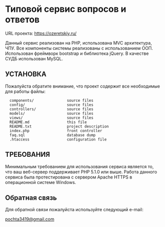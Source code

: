 Типовой сервис вопросов и ответов
=============================

URL проекта: https://ozeretskiy.ru/

Данный сервис реализован на PHP, использована MVC архитектура, ЧПУ.
Все компоненты системы реализованы с использованием ООП.
Использован фреймворк bootstrap и библиотека jQuery. 
В качестве СУДБ использован MySQL.

УСТАНОВКА
------------

Пожалуйста обратите внимание, что проект содержит все необходимые для работы файлы:

      components/               source files
      config/                   source files
      controllers/              source files
      models/                   source files
      views/                    source files
      README.md                 this file
      README.txt                project description
      index.php                 front controller
      faq.sql                   database dump
      .htaccess                 configuration file

ТРЕБОВАНИЯ
------------
Минимальным требованием для использования сервиса является то, что ваш веб-сервер поддерживает PHP 5.1.0 или выше.
Работа данного сервиса была протестирована с сервером Apache HTTPS в операционной системе Windows.

Обратная связь
-----------

Для обратной связи пожалуйста используйте следующий e-mail:

pochta3419@gmail.com